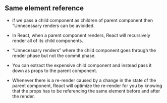 ## Same element reference

- if we pass a child component as children of parent component then “Unnecessary renders can be avioided.

- In React, when a parent component renders, React will recursively render all of its child
  components.

- “Unnecessary renders” where the child component goes through the render phase but not the
  commit phase.

- You can extract the expensive child component and instead pass it down as props to the parent
  component.

- Whenever there is a re-render caused by a change in the state of the parent component, React
  will optimize the re-render for you by knowing that the props has to be referencing the same
  element before and after the render.
